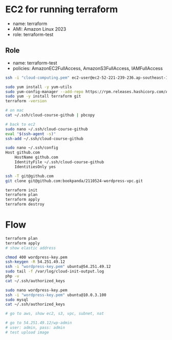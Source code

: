 # EC2 for running terraform
- name: terraform
- AMI: Amazon Linux 2023
- role: terraform-test

## Role
- name: terraform-test
- policies: AmazonEC2FullAccess, AmazonS3FullAccess, IAMFullAccess
```bash
ssh -i "cloud-computing.pem" ec2-user@ec2-52-221-239-236.ap-southeast-1.compute.amazonaws.com

sudo yum install -y yum-utils 
sudo yum-config-manager --add-repo https://rpm.releases.hashicorp.com/AmazonLinux/hashicorp.repo
sudo yum -y install terraform git
terraform -version

# on mac
cat ~/.ssh/cloud-course-github | pbcopy

# back to ec2
sudo nano ~/.ssh/cloud-course-github
eval "$(ssh-agent -s)"
ssh-add ~/.ssh/cloud-course-github

sudo nano ~/.ssh/config
Host github.com
    HostName github.com
    IdentityFile ~/.ssh/cloud-course-github
    IdentitiesOnly yes

ssh -T git@github.com
git clone git@github.com:bookpanda/2110524-wordpress-vpc.git
```

```bash
terraform init
terraform plan
terraform apply
terraform destroy
```

# Flow
```bash
terraform plan
terraform apply
# show elastic address

chmod 400 wordpress-key.pem
ssh-keygen -R 54.251.49.12
ssh -i "wordpress-key.pem" ubuntu@54.251.49.12
sudo tail -f /var/log/cloud-init-output.log
php -v
cat ~/.ssh/authorized_keys

sudo nano wordpress-key.pem 
ssh -i "wordpress-key.pem" ubuntu@10.0.3.100
sudo mysql
cat ~/.ssh/authorized_keys

# go to aws, show ec2, s3, vpc, subnet, nat

# go to 54.251.49.12/wp-admin
# user: admin, pass: admin
# test upload image
```